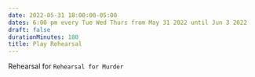 ```yaml
---
date: 2022-05-31 18:00:00-05:00
dates: 6:00 pm every Tue Wed Thurs from May 31 2022 until Jun 3 2022
draft: false
durationMinutes: 180
title: Play Rehearsal
---
```


Rehearsal for `Rehearsal for Murder`